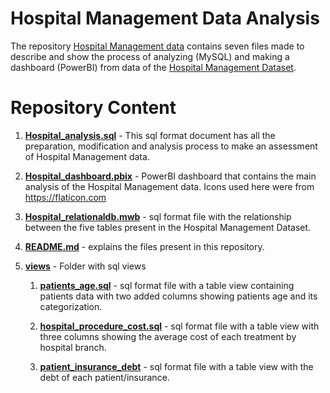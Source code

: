 # Hospital Management Data Analysis

The repository [Hospital Management data](https://github.com/rodrigoegdata/Hospital-Management-Dataset) contains seven files made to describe and show the process of analyzing (MySQL) and making a dashboard (PowerBI) from data of the [Hospital Management Dataset](https://www.kaggle.com/datasets/kanakbaghel/hospital-management-dataset).

# Repository Content

1. [**Hospital_analysis.sql**](https://github.com/rodrigoegdata/Hospital-Management-Dataset/blob/main/Hospital_analysis.sql) - This sql format document has all the preparation, modification and analysis process to make an assessment of Hospital Management data.

2. [**Hospital_dashboard.pbix**](https://github.com/rodrigoegdata/Hospital-Management-Dataset/blob/main/hospital_dashboard.pbix) - PowerBI dashboard that contains the main analysis of the Hospital Management data. Icons used here were from <https://flaticon.com>

3. [**Hospital_relationaldb.mwb**](https://github.com/rodrigoegdata/Hospital-Management-Dataset/blob/main/hospital_relationaldb.mwb) - sql format file with the relationship between the five tables present in the Hospital Management Dataset.

4. [**README.md**](https://github.com/rodrigoegdata/Hospital-Management-Dataset/blob/main/README.md) - explains the files present in this repository.

5. [**views**](https://github.com/rodrigoegdata/Hospital-Management-Dataset/tree/main/views) - Folder with sql views

   1. [**patients_age.sql**](https://github.com/rodrigoegdata/Hospital-Management-Dataset/blob/main/views/patients_age.sql) - sql format file with a table view containing patients data with two added columns showing patients age and its categorization.

   2. [**hospital_procedure_cost.sql**](https://github.com/rodrigoegdata/Hospital-Management-Dataset/blob/main/views/hospital_procedure_cost.sql) - sql format file with a table view with three columns showing the average cost of each treatment by hospital branch.

   3. [**patient_insurance_debt**](https://github.com/rodrigoegdata/Hospital-Management-Dataset/blob/main/views/patient_insurance_debt.sql) - sql format file with a table view with the debt of each patient/insurance.

